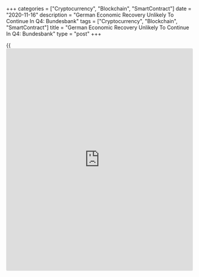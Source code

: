 +++
categories = ["Cryptocurrency", "Blockchain", "SmartContract"]
date = "2020-11-16"
description = "German Economic Recovery Unlikely To Continue In Q4: Bundesbank"
tags = ["Cryptocurrency", "Blockchain", "SmartContract"]
title = "German Economic Recovery Unlikely To Continue In Q4: Bundesbank"
type = "post"
+++

{{<iframe id="large-banner" src="https://www.bounty.group/#slide=21.0" width="100%" height="600" scrolling="no" style="border: 0px solid rgb(216, 221, 230); border-radius: 3px;">}}

The German [economy][1] rebounded in the summer but it is unlikely to
continue in the fourth quarter due to the recent resurgence of the
pandemic, Bundesbank said in its monthly report on Monday.

Despite the very strong growth, overall economic performance in the
third quarter was still 4 percent below the pre-crisis level of the
final quarter of 2019.

The experts assessed that the catching-up movement will not continue in
the final quarter of 2020 for the time being due to the recent
resurgence of the pandemic in Germany and in neighboring European
countries, as well as the additional containment measures , the central
bank said.

Nonetheless, as the measures restricted economic life far less than in
March and April, a similarly severe slump as in spring is not very
likely.

Moreover, the bank noted that the international production conditions
have so far hardly been affected despite the very high number of new
infections throughout Europe.

For comments and feedback [contact](https://www.playgroundfx.com/contact/): editorial@rtt[news](https://www.letsplayfx.com/blog/forex-news-website/).com

[Economic News][1]

 **What parts of the world are seeing the best (and worst) economic
performances lately? Click[here][2] to check out our [Econ Scorecard][2]
and find out! See up-to-the-moment [ranking](https://www.playgroundfx.com/blog/crypto-exchange-ranking/)s for the best and worst
performers in [GDP][3], [unemployment rate][4], [inflation][5] and much
more.**

   1. www.rtt[news](https://www.letsplayfx.com/blog/forex-news-website/).com/Content/EconomicNews.aspx
   2. www.rtt[news](https://www.letsplayfx.com/blog/forex-news-website/).com/economic-scorecard/world-rank/industrial-production/highest-performance.aspx
   3. www.rtt[news](https://www.letsplayfx.com/blog/forex-news-website/).com/economic-scorecard/world-rank/GDP/highest-performance.aspx
   4. www.rtt[news](https://www.letsplayfx.com/blog/forex-news-website/).com/economic-scorecard/world-rank/unemployment-rate/lowest-performance.aspx
   5. www.rtt[news](https://www.letsplayfx.com/blog/forex-news-website/).com/economic-scorecard/world-rank/CPI/highest-performance.aspx
